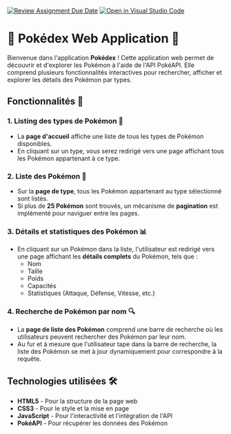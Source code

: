 [![Review Assignment Due Date](https://classroom.github.com/assets/deadline-readme-button-22041afd0340ce965d47ae6ef1cefeee28c7c493a6346c4f15d667ab976d596c.svg)](https://classroom.github.com/a/uEGuHhsC)
[![Open in Visual Studio Code](https://classroom.github.com/assets/open-in-vscode-2e0aaae1b6195c2367325f4f02e2d04e9abb55f0b24a779b69b11b9e10269abc.svg)](https://classroom.github.com/online_ide?assignment_repo_id=17550335&assignment_repo_type=AssignmentRepo)
# 🐾 Pokédex Web Application 📱

Bienvenue dans l'application **Pokédex** ! Cette application web permet de découvrir et d'explorer les Pokémon à l'aide de l'API PokéAPI. Elle comprend plusieurs fonctionnalités interactives pour rechercher, afficher et explorer les détails des Pokémon par types.

## Fonctionnalités 🔧

### 1. Listing des types de Pokémon 🧩
- La **page d'accueil** affiche une liste de tous les types de Pokémon disponibles.
- En cliquant sur un type, vous serez redirigé vers une page affichant tous les Pokémon appartenant à ce type.

### 2. Liste des Pokémon 🐉
- Sur la **page de type**, tous les Pokémon appartenant au type sélectionné sont listés.
- Si plus de **25 Pokémon** sont trouvés, un mécanisme de **pagination** est implémenté pour naviguer entre les pages.

### 3. Détails et statistiques des Pokémon 📊
- En cliquant sur un Pokémon dans la liste, l'utilisateur est redirigé vers une page affichant les **détails complets** du Pokémon, tels que :
  - Nom
  - Taille
  - Poids
  - Capacités
  - Statistiques (Attaque, Défense, Vitesse, etc.)
 
### 4. Recherche de Pokémon par nom 🔍
- La **page de liste des Pokémon** comprend une barre de recherche où les utilisateurs peuvent rechercher des Pokémon par leur nom.
- Au fur et à mesure que l'utilisateur tape dans la barre de recherche, la liste des Pokémon se met à jour dynamiquement pour correspondre à la requête.


## Technologies utilisées 🛠️
- **HTML5** - Pour la structure de la page web
- **CSS3** - Pour le style et la mise en page
- **JavaScript** - Pour l'interactivité et l'intégration de l'API
- **PokéAPI** - Pour récupérer les données des Pokémon
